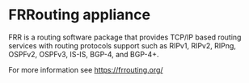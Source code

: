 # FRRouting appliance

FRR is a routing software package that provides TCP/IP based
routing services with routing protocols support such as
RIPv1, RIPv2, RIPng, OSPFv2, OSPFv3, IS-IS, BGP-4, and BGP-4+.

For more information see https://frrouting.org/
